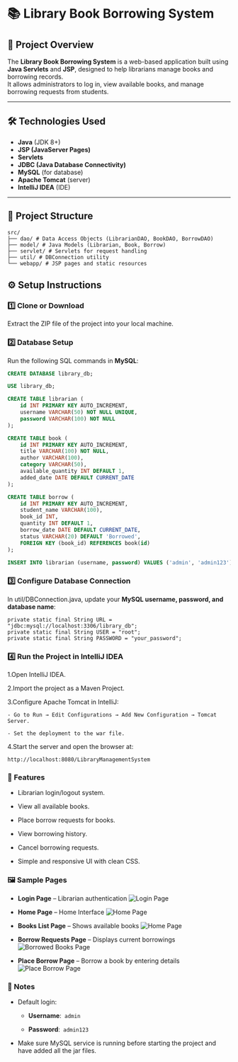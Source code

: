 # 📚 Library Book Borrowing System

## 📖 Project Overview

The **Library Book Borrowing System** is a web-based application built using **Java Servlets** and **JSP**, designed to help librarians manage books and borrowing records.  
It allows administrators to log in, view available books, and manage borrowing requests from students.

---

## 🛠️ Technologies Used

- **Java** (JDK 8+)
- **JSP (JavaServer Pages)**
- **Servlets**
- **JDBC (Java Database Connectivity)**
- **MySQL** (for database)
- **Apache Tomcat** (server)
- **IntelliJ IDEA** (IDE)

---

## 📂 Project Structure
```
src/
├── dao/ # Data Access Objects (LibrarianDAO, BookDAO, BorrowDAO)
├── model/ # Java Models (Librarian, Book, Borrow)
├── servlet/ # Servlets for request handling
├── util/ # DBConnection utility
└── webapp/ # JSP pages and static resources

```


## ⚙️ Setup Instructions

### 1️⃣ Clone or Download

Extract the ZIP file of the project into your local machine.

### 2️⃣ Database Setup

Run the following SQL commands in **MySQL**:

```sql
CREATE DATABASE library_db;

USE library_db;

CREATE TABLE librarian (
    id INT PRIMARY KEY AUTO_INCREMENT,
    username VARCHAR(50) NOT NULL UNIQUE,
    password VARCHAR(100) NOT NULL
);

CREATE TABLE book (
    id INT PRIMARY KEY AUTO_INCREMENT,
    title VARCHAR(100) NOT NULL,
    author VARCHAR(100),
    category VARCHAR(50),
    available_quantity INT DEFAULT 1,
    added_date DATE DEFAULT CURRENT_DATE
);

CREATE TABLE borrow (
    id INT PRIMARY KEY AUTO_INCREMENT,
    student_name VARCHAR(100),
    book_id INT,
    quantity INT DEFAULT 1,
    borrow_date DATE DEFAULT CURRENT_DATE,
    status VARCHAR(20) DEFAULT 'Borrowed',
    FOREIGN KEY (book_id) REFERENCES book(id)
);

INSERT INTO librarian (username, password) VALUES ('admin', 'admin123');
```
### 3️⃣ Configure Database Connection
In util/DBConnection.java, update your **MySQL username, password, and database name**:

```
private static final String URL = "jdbc:mysql://localhost:3306/library_db";
private static final String USER = "root";
private static final String PASSWORD = "your_password";
```
### 4️⃣ Run the Project in IntelliJ IDEA
1.Open IntelliJ IDEA.

2.Import the project as a Maven Project.

3.Configure Apache Tomcat in IntelliJ:

    - Go to Run → Edit Configurations → Add New Configuration → Tomcat Server.

    - Set the deployment to the war file.

4.Start the server and open the browser at:
```
http://localhost:8080/LibraryManagementSystem
```
### 📸 Features
- Librarian login/logout system.

- View all available books.

- Place borrow requests for books.

- View borrowing history.

- Cancel borrowing requests.

- Simple and responsive UI with clean CSS.


### 🖼️ Sample Pages
- **Login Page** – Librarian authentication
 ![Login Page](https://github.com/shreyas162424/Library-Management-System/blob/main/login.png)

- **Home Page** – Home Interface
 ![Home Page](https://github.com/shreyas162424/Library-Management-System/blob/main/Home.png)

- **Books List Page** – Shows available books
 ![Home Page](https://github.com/shreyas162424/Library-Management-System/blob/main/Manage.png)

- **Borrow Requests Page** – Displays current borrowings
![Borrowed Books Page](https://github.com/shreyas162424/Library-Management-System/blob/main/Borrow.png)

- **Place Borrow Page** – Borrow a book by entering details
![Place Borrow Page](https://github.com/shreyas162424/Library-Management-System/blob/main/Order.png)

### 📌 Notes
- Default login:

    - **Username**:``` admin```

    - **Password**:``` admin123```

- Make sure MySQL service is running before starting the project and have added all the jar files.
